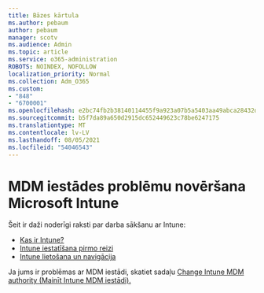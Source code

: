 ```yaml
---
title: Bāzes kārtula
ms.author: pebaum
author: pebaum
manager: scotv
ms.audience: Admin
ms.topic: article
ms.service: o365-administration
ROBOTS: NOINDEX, NOFOLLOW
localization_priority: Normal
ms.collection: Adm_O365
ms.custom:
- "848"
- "6700001"
ms.openlocfilehash: e2bc74fb2b38140114455f9a923a07b5a5403aa49abca28432dd617db965b294
ms.sourcegitcommit: b5f7da89a650d2915dc652449623c78be6247175
ms.translationtype: MT
ms.contentlocale: lv-LV
ms.lasthandoff: 08/05/2021
ms.locfileid: "54046543"
---
```

# <a name="troubleshoot-issues-with-mdm-authority-in-microsoft-intune"></a>MDM iestādes problēmu novēršana Microsoft Intune

Šeit ir daži noderīgi raksti par darba sākšanu ar Intune:

- [Kas ir Intune?](https://docs.microsoft.com/intune/what-is-intune)
- [Intune iestatīšana pirmo reizi](https://docs.microsoft.com/intune/setup-steps)
- [Intune lietošana un navigācija](https://docs.microsoft.com/intune/tutorial-walkthrough-intune-portal)

Ja jums ir problēmas ar MDM iestādi, skatiet sadaļu [Change Intune MDM authority (Mainīt Intune MDM iestādi).](https://docs.microsoft.com/alchemyinsights/change-mdm-authority)